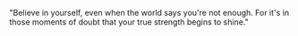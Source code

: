 "Believe in yourself, even when the world says you're not enough. For it's in those moments of doubt that your true strength begins to shine."
